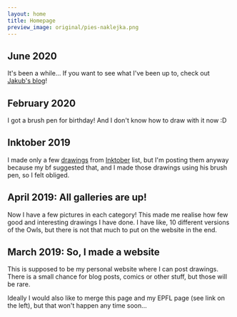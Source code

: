 ```yaml
---
layout: home
title: Homepage
preview_image: original/pies-naklejka.png
---
```


## June 2020
It's been a while... If you want to see what I've been up to, check out [Jakub's 
blog](https://sygnowski.ml)! 

## February 2020
I got a brush pen for birthday! And I don't know how to draw with it now :D 

## Inktober 2019
I made only a few [drawings](inktober.html) from 
[Inktober](https://inktober.com/rules) list, but I'm posting them
anyway because my bf suggested that, and I made those drawings using his brush 
pen, so I felt obliged. 

## April 2019: All galleries are up!
Now I have a few pictures in each category! This made me realise how few good 
and interesting drawings I have done. I have like, 10 different versions of the 
Owls, but there is not that much to put on the website in the end.

## March 2019: So, I made a website

This is supposed to be my personal website where I can post drawings.
There is a small chance for blog posts, comics or other stuff, 
but those will be rare.

Ideally I would also like to merge this page and my EPFL page (see link on the 
left), but that won't happen any time soon...
